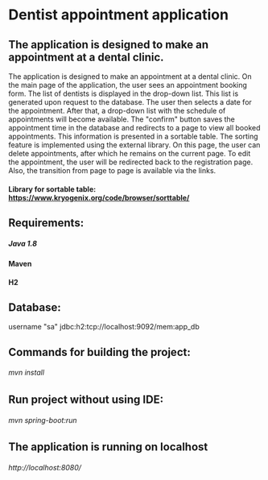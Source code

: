 Dentist appointment application
===

## The application is designed to make an appointment at a dental clinic.
The application is designed to make an appointment at a dental clinic.
On the main page of the application, the user sees an appointment booking form.
The list of dentists is displayed in the drop-down list. This list is generated 
upon request to the database.
The user then selects a date for the appointment. 
After that, a drop-down list with the schedule of appointments will become available.
The "confirm" button saves the appointment time in the database and redirects 
to a page to view all booked appointments. This information is presented in a sortable table.
The sorting feature is implemented using the external library.
On this page, the user can delete appointments, after which he remains on the current page.
To edit the appointment, the user will be redirected back to the registration page.
Also, the transition from page to page is available via the links.

 
#### Library for sortable table: https://www.kryogenix.org/code/browser/sorttable/


## Requirements:
##### Java 1.8
#### Maven
#### H2

## Database:
username "sa" 
jdbc:h2:tcp://localhost:9092/mem:app_db

## Commands for building the project:
###### mvn install

## Run project without using IDE:
###### mvn spring-boot:run

## The application is running on localhost
###### http://localhost:8080/
